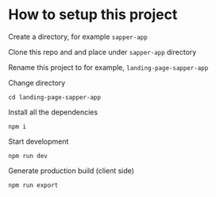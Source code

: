 # How to setup this project

Create a directory, for example `sapper-app`

Clone this repo and and place under `sapper-app` directory

Rename this project to for example, `landing-page-sapper-app`

Change directory 
```
cd landing-page-sapper-app
```

Install all the dependencies
```
npm i
```

Start development
```
npm run dev
```

Generate production build (client side)
```
npm run export
```




